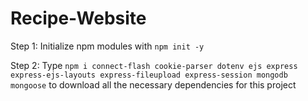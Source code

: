 # Recipe-Website
Step 1: Initialize npm modules with ```npm init -y```

Step 2: Type ```npm i connect-flash cookie-parser dotenv ejs express express-ejs-layouts express-fileupload express-session mongodb mongoose``` to download all the necessary dependencies for this project 